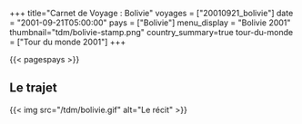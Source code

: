 +++
title="Carnet de Voyage : Bolivie"
voyages = ["20010921_bolivie"]
date = "2001-09-21T05:00:00"
pays = ["Bolivie"]
menu_display = "Bolivie 2001"
thumbnail="tdm/bolivie-stamp.png"
country_summary=true
tour-du-monde = ["Tour du monde 2001"]
+++

{{< pagespays >}}
## Le trajet
{{< img src="/tdm/bolivie.gif" alt="Le récit" >}}
